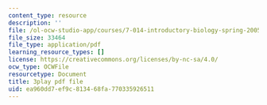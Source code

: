 ```yaml
---
content_type: resource
description: ''
file: /ol-ocw-studio-app/courses/7-014-introductory-biology-spring-2005/ea960dd7ef9c813468fa770335926511_EO9SMD6fIsI.pdf
file_size: 33464
file_type: application/pdf
learning_resource_types: []
license: https://creativecommons.org/licenses/by-nc-sa/4.0/
ocw_type: OCWFile
resourcetype: Document
title: 3play pdf file
uid: ea960dd7-ef9c-8134-68fa-770335926511
---
```

